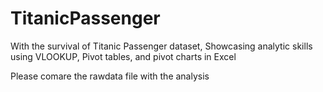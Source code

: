 # TitanicPassenger
With the survival of Titanic Passenger dataset, Showcasing analytic skills using VLOOKUP, Pivot tables, and pivot charts in Excel

Please comare the rawdata file with the analysis
